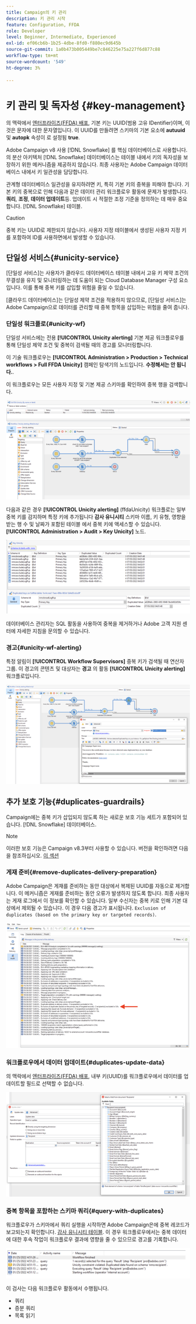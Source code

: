 ```yaml
---
title: Campaign의 키 관리
description: 키 관리 시작
feature: Configuration, FFDA
role: Developer
level: Beginner, Intermediate, Experienced
exl-id: ef06cb6b-1b25-4dbe-8fd0-f880ec9d645b
source-git-commit: 1a0b473b005449be7c846225e75a227f6d877c88
workflow-type: tm+mt
source-wordcount: '549'
ht-degree: 3%

---
```


# 키 관리 및 독자성 {#key-management}

의 맥락에서 [엔터프라이즈(FFDA) 배포](enterprise-deployment.md), 기본 키는 UUID(범용 고유 IDentifier)이며, 이것은 문자에 대한 문자열입니다. 이 UUID를 만들려면 스키마의 기본 요소에 **autuuid** 및 **autopk** 속성이 로 설정됨 **true**.

Adobe Campaign v8 사용 [!DNL Snowflake] 를 핵심 데이터베이스로 사용합니다. 의 분산 아키텍처 [!DNL Snowflake] 데이터베이스는 테이블 내에서 키의 독자성을 보장하기 위한 메커니즘을 제공하지 않습니다. 최종 사용자는 Adobe Campaign 데이터베이스 내에서 키 일관성을 담당합니다.

관계형 데이터베이스 일관성을 유지하려면 키, 특히 기본 키의 중복을 피해야 합니다. 기본 키의 중복으로 인해 다음과 같은 데이터 관리 워크플로우 활동에 문제가 발생합니다. **쿼리**, **조정**, **데이터 업데이트**&#x200B;등. 업데이트 시 적절한 조정 기준을 정의하는 데 매우 중요합니다. [!DNL Snowflake] 테이블.


>[!CAUTION]
>
>중복 키는 UUID로 제한되지 않습니다. 사용자 지정 테이블에서 생성된 사용자 지정 키를 포함하여 ID를 사용하면에서 발생할 수 있습니다.


## 단일성 서비스{#unicity-service}

[단일성 서비스]는 사용자가 클라우드 데이터베이스 테이블 내에서 고유 키 제약 조건의 무결성을 유지 및 모니터링하는 데 도움이 되는 Cloud Database Manager 구성 요소입니다. 이를 통해 중복 키를 삽입할 위험을 줄일 수 있습니다.

[클라우드 데이터베이스]는 단일성 제약 조건을 적용하지 않으므로, [단일성 서비스]는 Adobe Campaign으로 데이터를 관리할 때 중복 항목을 삽입하는 위험을 줄여 줍니다.

### 단일성 워크플로{#unicity-wf}

단일성 서비스에는 전용 **[!UICONTROL Unicity alerting]** 기본 제공 워크플로우를 통해 단일성 제약 조건 및 중복이 검색될 때의 경고를 모니터링합니다.

이 기술 워크플로우는 **[!UICONTROL Administration > Production > Technical workflows > Full FFDA Unicity]** 캠페인 탐색기의 노드입니다. **수정해서는 안 됩니다.**.

이 워크플로우는 모든 사용자 지정 및 기본 제공 스키마를 확인하여 중복 행을 검색합니다.

![](assets/unicity-alerting-wf.png)

다음과 같은 경우 **[!UICONTROL Unicity alerting]** (ffdaUnicity) 워크플로는 일부 중복 키를 감지하며 특정 키에 추가됩니다 **감사 유니시티** 스키마 이름, 키 유형, 영향을 받는 행 수 및 날짜가 포함된 테이블 에서 중복 키에 액세스할 수 있습니다. **[!UICONTROL Administration > Audit > Key Unicity]** 노드.

![](assets/unicity-table.png)

데이터베이스 관리자는 SQL 활동을 사용하여 중복을 제거하거나 Adobe 고객 지원 센터에 자세한 지침을 문의할 수 있습니다.

### 경고{#unicity-wf-alerting}

특정 알림이 **[!UICONTROL Workflow Supervisors]** 중복 키가 검색될 때 연산자 그룹. 이 경고의 콘텐츠 및 대상자는 **경고** 의 활동 **[!UICONTROL Unicity alerting]** 워크플로입니다.

![](assets/wf-alert-activity.png)


## 추가 보호 기능{#duplicates-guardrails}

Campaign에는 중복 키가 삽입되지 않도록 하는 새로운 보호 기능 세트가 포함되어 있습니다. [!DNL Snowflake] 데이터베이스.

>[!NOTE]
>
>이러한 보호 기능은 Campaign v8.3부터 사용할 수 있습니다. 버전을 확인하려면 다음을 참조하십시오. [이 섹션](../start/compatibility-matrix.md#how-to-check-your-campaign-version-and-buildversion)

### 게재 준비{#remove-duplicates-delivery-preparation}

Adobe Campaign은 게재를 준비하는 동안 대상에서 복제된 UUID를 자동으로 제거합니다. 이 메커니즘은 게재를 준비하는 동안 오류가 발생하지 않도록 합니다. 최종 사용자는 게재 로그에서 이 정보를 확인할 수 있습니다. 일부 수신자는 중복 키로 인해 기본 대상에서 제외될 수 있습니다. 이 경우 다음 경고가 표시됩니다. `Exclusion of duplicates (based on the primary key or targeted records)`.

![](assets/exclusion-duplicates-log.png)

### 워크플로우에서 데이터 업데이트{#duplicates-update-data}

의 맥락에서 [엔터프라이즈(FFDA) 배포](enterprise-deployment.md), 내부 키(UUID)를 워크플로우에서 데이터를 업데이트할 필드로 선택할 수 없습니다.

![](assets/update-data-no-internal-key.png)

### 중복 항목을 포함하는 스키마 쿼리{#query-with-duplicates}

워크플로우가 스키마에서 쿼리 실행을 시작하면 Adobe Campaign은에 중복 레코드가 보고되는지 확인합니다. [감사 유니시티 테이블](#unicity-wf). 이 경우 워크플로우에서는 중복 데이터에 대한 후속 작업이 워크플로우 결과에 영향을 줄 수 있으므로 경고를 기록합니다.

![](assets/query-with-duplicates.png)

이 검사는 다음 워크플로우 활동에서 수행됩니다.

* 쿼리
* 증분 쿼리
* 목록 읽기